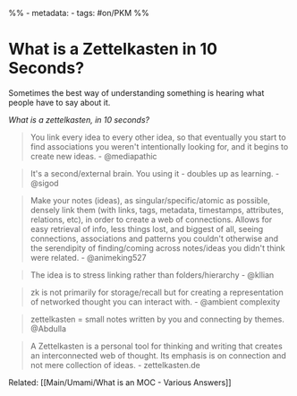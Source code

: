 %% - metadata:
	- tags: #on/PKM  %%
# What is a Zettelkasten in 10 Seconds?
Sometimes the best way of understanding something is hearing what people have to say about it. 

*What is a zettelkasten, in 10 seconds?*

> You link every idea to every other idea, so that eventually you start to find associations you weren't intentionally looking for, and it begins to create new ideas. - @mediapathic

> It's a second/external brain. You using it - doubles up as learning. - @sigod

> Make your notes (ideas), as singular/specific/atomic as possible, densely link them (with links, tags, metadata, timestamps, attributes, relations, etc), in order to create a web of connections. Allows for easy retrieval of info, less things lost, and biggest of all, seeing connections, associations and patterns you couldn't otherwise and the serendipity of finding/coming across notes/ideas you didn't think were related. - @animeking527

> The idea is to stress linking rather than folders/hierarchy - @kllian
		
> zk is not primarily for storage/recall but for creating a representation of networked thought you can interact with. - @ambient complexity

> zettelkasten = small notes written by you and connecting by themes. @Abdulla

> A Zettelkasten is a personal tool for thinking and writing that creates an interconnected web of thought. Its emphasis is on connection and not mere collection of ideas. - zettelkasten.de

Related: [[Main/Umami/What is an MOC - Various Answers]]